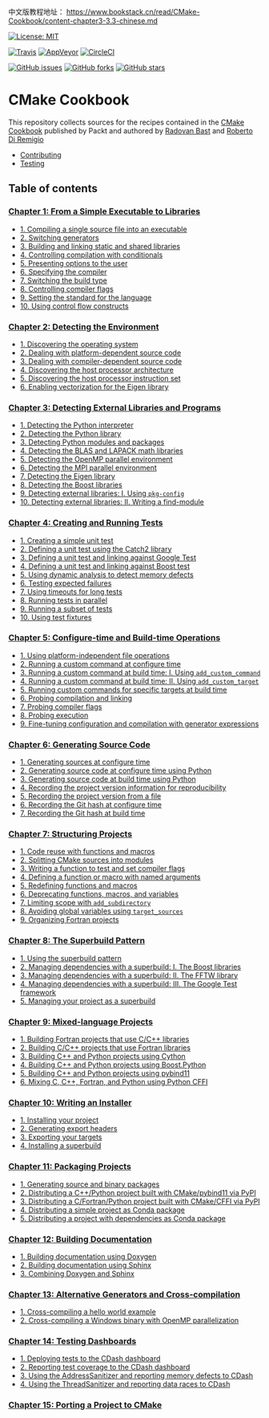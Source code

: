 
中文版教程地址： 
https://www.bookstack.cn/read/CMake-Cookbook/content-chapter3-3.3-chinese.md

[![License: MIT](https://img.shields.io/badge/license-MIT-blue.svg?style=flat-square)](https://raw.githubusercontent.com/dev-cafe/cmake-cookbook/master/LICENSE)

[![Travis](https://travis-ci.org/dev-cafe/cmake-cookbook.svg?branch=master)](https://travis-ci.org/dev-cafe/cmake-cookbook)
[![AppVeyor](https://ci.appveyor.com/api/projects/status/fvmidu9lcqvy52g8?svg=true)](https://ci.appveyor.com/project/bast/cmake-cookbook)
[![CircleCI](https://circleci.com/gh/dev-cafe/cmake-cookbook.svg?style=svg)](https://circleci.com/gh/dev-cafe/cmake-cookbook)

[![GitHub issues](https://img.shields.io/github/issues/dev-cafe/cmake-cookbook.svg?style=flat-square)](https://github.com/dev-cafe/cmake-cookbook/issues)
[![GitHub forks](https://img.shields.io/github/forks/dev-cafe/cmake-cookbook.svg?style=flat-square)](https://github.com/dev-cafe/cmake-cookbook/network)
[![GitHub stars](https://img.shields.io/github/stars/dev-cafe/cmake-cookbook.svg?style=flat-square)](https://github.com/dev-cafe/cmake-cookbook/stargazers)


# CMake Cookbook

This repository collects sources for the recipes contained in the
[CMake Cookbook](https://www.packtpub.com/application-development/cmake-cookbook)
published by Packt and authored by [Radovan Bast](https://github.com/bast) and
[Roberto Di Remigio](https://github.com/robertodr)

- [Contributing](.github/CONTRIBUTING.md)
- [Testing](testing/README.md)


## Table of contents



### [Chapter 1: From a Simple Executable to Libraries](chapter-01/README.md)

- [1. Compiling a single source file into an executable](chapter-01/recipe-01/README.md)
- [2. Switching generators](chapter-01/recipe-02/README.md)
- [3. Building and linking static and shared libraries](chapter-01/recipe-03/README.md)
- [4. Controlling compilation with conditionals](chapter-01/recipe-04/README.md)
- [5. Presenting options to the user](chapter-01/recipe-05/README.md)
- [6. Specifying the compiler](chapter-01/recipe-06/README.md)
- [7. Switching the build type](chapter-01/recipe-07/README.md)
- [8. Controlling compiler flags](chapter-01/recipe-08/README.md)
- [9. Setting the standard for the language](chapter-01/recipe-09/README.md)
- [10. Using control flow constructs](chapter-01/recipe-10/README.md)


### [Chapter 2: Detecting the Environment](chapter-02/README.md)

- [1. Discovering the operating system](chapter-02/recipe-01/README.md)
- [2. Dealing with platform-dependent source code](chapter-02/recipe-02/README.md)
- [3. Dealing with compiler-dependent source code](chapter-02/recipe-03/README.md)
- [4. Discovering the host processor architecture](chapter-02/recipe-04/README.md)
- [5. Discovering the host processor instruction set](chapter-02/recipe-05/README.md)
- [6. Enabling vectorization for the Eigen library](chapter-02/recipe-06/README.md)


### [Chapter 3: Detecting External Libraries and Programs](chapter-03/README.md)

- [1. Detecting the Python interpreter](chapter-03/recipe-01/README.md)
- [2. Detecting the Python library](chapter-03/recipe-02/README.md)
- [3. Detecting Python modules and packages](chapter-03/recipe-03/README.md)
- [4. Detecting the BLAS and LAPACK math libraries](chapter-03/recipe-04/README.md)
- [5. Detecting the OpenMP parallel environment](chapter-03/recipe-05/README.md)
- [6. Detecting the MPI parallel environment](chapter-03/recipe-06/README.md)
- [7. Detecting the Eigen library](chapter-03/recipe-07/README.md)
- [8. Detecting the Boost libraries](chapter-03/recipe-08/README.md)
- [9. Detecting external libraries: I. Using `pkg-config`](chapter-03/recipe-09/README.md)
- [10. Detecting external libraries: II. Writing a find-module](chapter-03/recipe-10/README.md)


### [Chapter 4: Creating and Running Tests](chapter-04/README.md)

- [1. Creating a simple unit test](chapter-04/recipe-01/README.md)
- [2. Defining a unit test using the Catch2 library](chapter-04/recipe-02/README.md)
- [3. Defining a unit test and linking against Google Test](chapter-04/recipe-03/README.md)
- [4. Defining a unit test and linking against Boost test](chapter-04/recipe-04/README.md)
- [5. Using dynamic analysis to detect memory defects](chapter-04/recipe-05/README.md)
- [6. Testing expected failures](chapter-04/recipe-06/README.md)
- [7. Using timeouts for long tests](chapter-04/recipe-07/README.md)
- [8. Running tests in parallel](chapter-04/recipe-08/README.md)
- [9. Running a subset of tests](chapter-04/recipe-09/README.md)
- [10. Using test fixtures](chapter-04/recipe-10/README.md)


### [Chapter 5: Configure-time and Build-time Operations](chapter-05/README.md)

- [1. Using platform-independent file operations](chapter-05/recipe-01/README.md)
- [2. Running a custom command at configure time](chapter-05/recipe-02/README.md)
- [3. Running a custom command at build time: I. Using `add_custom_command`](chapter-05/recipe-03/README.md)
- [4. Running a custom command at build time: II. Using `add_custom_target`](chapter-05/recipe-04/README.md)
- [5. Running custom commands for specific targets at build time](chapter-05/recipe-05/README.md)
- [6. Probing compilation and linking](chapter-05/recipe-06/README.md)
- [7. Probing compiler flags](chapter-05/recipe-07/README.md)
- [8. Probing execution](chapter-05/recipe-08/README.md)
- [9. Fine-tuning configuration and compilation with generator expressions](chapter-05/recipe-09/README.md)


### [Chapter 6: Generating Source Code](chapter-06/README.md)

- [1. Generating sources at configure time](chapter-06/recipe-01/README.md)
- [2. Generating source code at configure time using Python](chapter-06/recipe-02/README.md)
- [3. Generating source code at build time using Python](chapter-06/recipe-03/README.md)
- [4. Recording the project version information for reproducibility](chapter-06/recipe-04/README.md)
- [5. Recording the project version from a file](chapter-06/recipe-05/README.md)
- [6. Recording the Git hash at configure time](chapter-06/recipe-06/README.md)
- [7. Recording the Git hash at build time](chapter-06/recipe-07/README.md)


### [Chapter 7: Structuring Projects](chapter-07/README.md)

- [1. Code reuse with functions and macros](chapter-07/recipe-01/README.md)
- [2. Splitting CMake sources into modules](chapter-07/recipe-02/README.md)
- [3. Writing a function to test and set compiler flags](chapter-07/recipe-03/README.md)
- [4. Defining a function or macro with named arguments](chapter-07/recipe-04/README.md)
- [5. Redefining functions and macros](chapter-07/recipe-05/README.md)
- [6. Deprecating functions, macros, and variables](chapter-07/recipe-06/README.md)
- [7. Limiting scope with `add_subdirectory`](chapter-07/recipe-07/README.md)
- [8. Avoiding global variables using `target_sources`](chapter-07/recipe-08/README.md)
- [9. Organizing Fortran projects](chapter-07/recipe-09/README.md)


### [Chapter 8: The Superbuild Pattern](chapter-08/README.md)

- [1. Using the superbuild pattern](chapter-08/recipe-01/README.md)
- [2. Managing dependencies with a superbuild: I. The Boost libraries](chapter-08/recipe-02/README.md)
- [3. Managing dependencies with a superbuild: II. The FFTW library](chapter-08/recipe-03/README.md)
- [4. Managing dependencies with a superbuild: III. The Google Test framework](chapter-08/recipe-04/README.md)
- [5. Managing your project as a superbuild](chapter-08/recipe-05/README.md)


### [Chapter 9: Mixed-language Projects](chapter-09/README.md)

- [1. Building Fortran projects that use C/C++ libraries](chapter-09/recipe-01/README.md)
- [2. Building C/C++ projects that use Fortran libraries](chapter-09/recipe-02/README.md)
- [3. Building C++ and Python projects using Cython](chapter-09/recipe-03/README.md)
- [4. Building C++ and Python projects using Boost.Python](chapter-09/recipe-04/README.md)
- [5. Building C++ and Python projects using pybind11](chapter-09/recipe-05/README.md)
- [6. Mixing C, C++, Fortran, and Python using Python CFFI](chapter-09/recipe-06/README.md)


### [Chapter 10: Writing an Installer](chapter-10/README.md)

- [1. Installing your project](chapter-10/recipe-01/README.md)
- [2. Generating export headers](chapter-10/recipe-02/README.md)
- [3. Exporting your targets](chapter-10/recipe-03/README.md)
- [4. Installing a superbuild](chapter-10/recipe-04/README.md)


### [Chapter 11: Packaging Projects](chapter-11/README.md)

- [1. Generating source and binary packages](chapter-11/recipe-01/README.md)
- [2. Distributing a C++/Python project built with CMake/pybind11 via PyPI](chapter-11/recipe-02/README.md)
- [3. Distributing a C/Fortran/Python project built with CMake/CFFI via PyPI](chapter-11/recipe-03/README.md)
- [4. Distributing a simple project as Conda package](chapter-11/recipe-04/README.md)
- [5. Distributing a project with dependencies as Conda package](chapter-11/recipe-05/README.md)


### [Chapter 12: Building Documentation](chapter-12/README.md)

- [1. Building documentation using Doxygen](chapter-12/recipe-01/README.md)
- [2. Building documentation using Sphinx](chapter-12/recipe-02/README.md)
- [3. Combining Doxygen and Sphinx](chapter-12/recipe-03/README.md)


### [Chapter 13: Alternative Generators and Cross-compilation](chapter-13/README.md)

- [1. Cross-compiling a hello world example](chapter-13/recipe-01/README.md)
- [2. Cross-compiling a Windows binary with OpenMP parallelization](chapter-13/recipe-02/README.md)


### [Chapter 14: Testing Dashboards](chapter-14/README.md)

- [1. Deploying tests to the CDash dashboard](chapter-14/recipe-01/README.md)
- [2. Reporting test coverage to the CDash dashboard](chapter-14/recipe-02/README.md)
- [3. Using the AddressSanitizer and reporting memory defects to CDash](chapter-14/recipe-03/README.md)
- [4. Using the ThreadSanitizer and reporting data races to CDash](chapter-14/recipe-04/README.md)


### [Chapter 15: Porting a Project to CMake](chapter-15/README.md)
